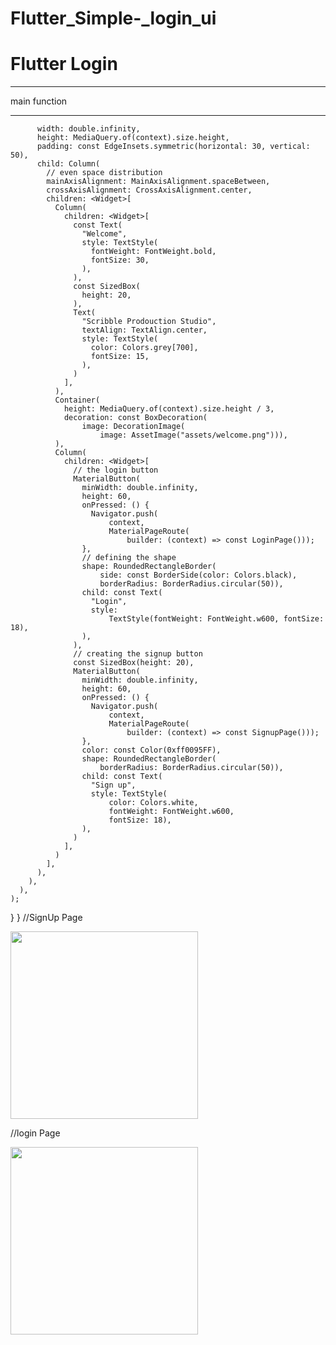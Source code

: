 # Flutter_Simple-_login_ui
# Flutter Login
______________________________________________________________________________________________
main function
____________________________________________________________________________




          width: double.infinity,
          height: MediaQuery.of(context).size.height,
          padding: const EdgeInsets.symmetric(horizontal: 30, vertical: 50),
          child: Column(
            // even space distribution
            mainAxisAlignment: MainAxisAlignment.spaceBetween,
            crossAxisAlignment: CrossAxisAlignment.center,
            children: <Widget>[
              Column(
                children: <Widget>[
                  const Text(
                    "Welcome",
                    style: TextStyle(
                      fontWeight: FontWeight.bold,
                      fontSize: 30,
                    ),
                  ),
                  const SizedBox(
                    height: 20,
                  ),
                  Text(
                    "Scribble Prodouction Studio",
                    textAlign: TextAlign.center,
                    style: TextStyle(
                      color: Colors.grey[700],
                      fontSize: 15,
                    ),
                  )
                ],
              ),
              Container(
                height: MediaQuery.of(context).size.height / 3,
                decoration: const BoxDecoration(
                    image: DecorationImage(
                        image: AssetImage("assets/welcome.png"))),
              ),
              Column(
                children: <Widget>[
                  // the login button
                  MaterialButton(
                    minWidth: double.infinity,
                    height: 60,
                    onPressed: () {
                      Navigator.push(
                          context,
                          MaterialPageRoute(
                              builder: (context) => const LoginPage()));
                    },
                    // defining the shape
                    shape: RoundedRectangleBorder(
                        side: const BorderSide(color: Colors.black),
                        borderRadius: BorderRadius.circular(50)),
                    child: const Text(
                      "Login",
                      style:
                          TextStyle(fontWeight: FontWeight.w600, fontSize: 18),
                    ),
                  ),
                  // creating the signup button
                  const SizedBox(height: 20),
                  MaterialButton(
                    minWidth: double.infinity,
                    height: 60,
                    onPressed: () {
                      Navigator.push(
                          context,
                          MaterialPageRoute(
                              builder: (context) => const SignupPage()));
                    },
                    color: const Color(0xff0095FF),
                    shape: RoundedRectangleBorder(
                        borderRadius: BorderRadius.circular(50)),
                    child: const Text(
                      "Sign up",
                      style: TextStyle(
                          color: Colors.white,
                          fontWeight: FontWeight.w600,
                          fontSize: 18),
                    ),
                  )
                ],
              )
            ],
          ),
        ),
      ),
    );
  }
}
//SignUp Page 


<img src="https://i.ibb.co/QnKd3jF/IMG-20220813-232327.jpg" width="300">

//login Page 



<img src="https://i.ibb.co/QDnYFLY/IMG-20220813-232347.jpg" width="300">
